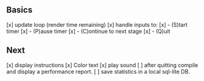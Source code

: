 ## Basics
[x] update loop (render time remaining)
[x] handle inputs to:
    [x] - (S)tart timer
    [x] - (P)ause timer
    [x] - (C)ontinue to next stage
    [x] - (Q)uit
## Next
[x] display instructions
[x] Color text
[x] play sound
[ ] after quitting compile and display a performance report.
[ ] save statistics in a local sql-lite DB.
